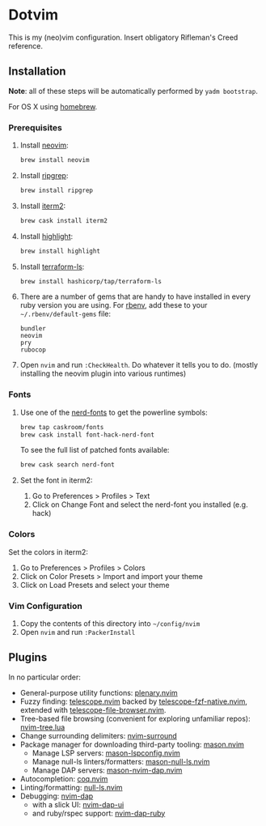 # Dotvim

This is my (neo)vim configuration. Insert obligatory Rifleman's Creed reference.

## Installation

**Note**: all of these steps will be automatically performed by `yadm bootstrap`.

For OS X using [homebrew](https://brew.sh/).

### Prerequisites

1. Install [neovim](https://github.com/neovim/neovim):

   ```bash
   brew install neovim
   ```

2. Install [ripgrep](https://github.com/BurntSushi/ripgrep):

   ```bash
   brew install ripgrep
   ```

3. Install [iterm2](https://www.iterm2.com):

   ```bash
   brew cask install iterm2
   ```

4. Install [highlight](http://www.andre-simon.de/doku/highlight/en/highlight.php):

   ```bash
   brew install highlight
   ```

5. Install [terraform-ls](https://github.com/hashicorp/terraform-ls):

   ```bash
   brew install hashicorp/tap/terraform-ls
   ```

6. There are a number of gems that are handy to have installed in every ruby
   version you are using. For [rbenv](https://github.com/rbenv/rbenv),
   add these to your `~/.rbenv/default-gems` file:

   ```text
   bundler
   neovim
   pry
   rubocop
   ```

7. Open `nvim` and run `:CheckHealth`. Do whatever it tells you to do. (mostly
   installing the neovim plugin into various runtimes)

### Fonts

1. Use one of the [nerd-fonts](https://github.com/ryanoasis/nerd-fonts) to get
   the powerline symbols:

   ```bash
   brew tap caskroom/fonts
   brew cask install font-hack-nerd-font
   ```

   To see the full list of patched fonts available:

   ```bash
   brew cask search nerd-font
   ```

2. Set the font in iterm2:

   1. Go to Preferences > Profiles > Text
   2. Click on Change Font and select the nerd-font you installed (e.g. hack)

### Colors

Set the colors in iterm2:

1. Go to Preferences > Profiles > Colors
2. Click on Color Presets > Import and import your theme
3. Click on Load Presets and select your theme

### Vim Configuration

1. Copy the contents of this directory into `~/config/nvim`
2. Open `nvim` and run `:PackerInstall`

## Plugins

In no particular order:

- General-purpose utility functions: [plenary.nvim](https://github.com/nvim-lua/plenary.nvim)
- Fuzzy finding: [telescope.nvim](https://github.com/nvim-telescope/telescope.nvim)
  backed by [telescope-fzf-native.nvim](https://github.com/nvim-telescope/telescope-fzf-native.nvim),
  extended with [telescope-file-browser.nvim](https://github.com/nvim-telescope/telescope-file-browser.nvim).
- Tree-based file browsing (convenient for exploring unfamiliar repos): [nvim-tree.lua](https://github.com/nvim-tree/nvim-tree.lua)
- Change surrounding delimiters: [nvim-surround](https://github.com/kylechui/nvim-surround)
- Package manager for downloading third-party tooling: [mason.nvim](https://github.com/williamboman/mason.nvim)
  - Manage LSP servers: [mason-lspconfig.nvim](https://github.com/williamboman/mason-lspconfig.nvim)
  - Manage null-ls linters/formatters: [mason-null-ls.nvim](https://github.com/jayp0521/mason-null-ls.nvim)
  - Manage DAP servers: [mason-nvim-dap.nvim](https://github.com/jayp0521/mason-nvim-dap.nvim)
- Autocompletion: [coq.nvim](https://github.com/ms-jpq/coq_nvim)
- Linting/formatting: [null-ls.nvim](https://github.com/jose-elias-alvarez/null-ls.nvim)
- Debugging: [nvim-dap](https://github.com/mfussenegger/nvim-dap)
  - with a slick UI: [nvim-dap-ui](https://github.com/rcarriga/nvim-dap-ui)
  - and ruby/rspec support: [nvim-dap-ruby](https://github.com/suketa/nvim-dap-ruby)
